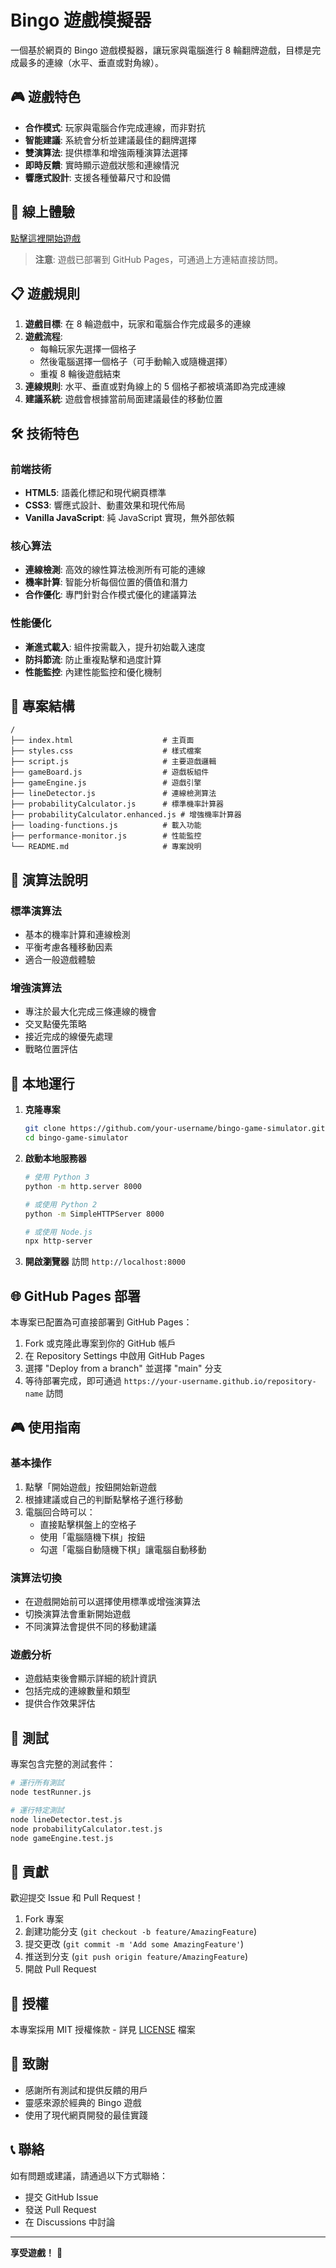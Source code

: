 # Bingo 遊戲模擬器

一個基於網頁的 Bingo 遊戲模擬器，讓玩家與電腦進行 8 輪翻牌遊戲，目標是完成最多的連線（水平、垂直或對角線）。

## 🎮 遊戲特色

- **合作模式**: 玩家與電腦合作完成連線，而非對抗
- **智能建議**: 系統會分析並建議最佳的翻牌選擇
- **雙演算法**: 提供標準和增強兩種演算法選擇
- **即時反饋**: 實時顯示遊戲狀態和連線情況
- **響應式設計**: 支援各種螢幕尺寸和設備

## 🚀 線上體驗

[點擊這裡開始遊戲](https://lkkgenius.github.io/bingo-game-simulator)

> **注意**: 遊戲已部署到 GitHub Pages，可通過上方連結直接訪問。

## 📋 遊戲規則

1. **遊戲目標**: 在 8 輪遊戲中，玩家和電腦合作完成最多的連線
2. **遊戲流程**: 
   - 每輪玩家先選擇一個格子
   - 然後電腦選擇一個格子（可手動輸入或隨機選擇）
   - 重複 8 輪後遊戲結束
3. **連線規則**: 水平、垂直或對角線上的 5 個格子都被填滿即為完成連線
4. **建議系統**: 遊戲會根據當前局面建議最佳的移動位置

## 🛠️ 技術特色

### 前端技術
- **HTML5**: 語義化標記和現代網頁標準
- **CSS3**: 響應式設計、動畫效果和現代佈局
- **Vanilla JavaScript**: 純 JavaScript 實現，無外部依賴

### 核心算法
- **連線檢測**: 高效的線性算法檢測所有可能的連線
- **機率計算**: 智能分析每個位置的價值和潛力
- **合作優化**: 專門針對合作模式優化的建議算法

### 性能優化
- **漸進式載入**: 組件按需載入，提升初始載入速度
- **防抖節流**: 防止重複點擊和過度計算
- **性能監控**: 內建性能監控和優化機制

## 📁 專案結構

```
/
├── index.html                    # 主頁面
├── styles.css                    # 樣式檔案
├── script.js                     # 主要遊戲邏輯
├── gameBoard.js                  # 遊戲板組件
├── gameEngine.js                 # 遊戲引擎
├── lineDetector.js               # 連線檢測算法
├── probabilityCalculator.js      # 標準機率計算器
├── probabilityCalculator.enhanced.js # 增強機率計算器
├── loading-functions.js          # 載入功能
├── performance-monitor.js        # 性能監控
└── README.md                     # 專案說明
```

## 🎯 演算法說明

### 標準演算法
- 基本的機率計算和連線檢測
- 平衡考慮各種移動因素
- 適合一般遊戲體驗

### 增強演算法
- 專注於最大化完成三條連線的機會
- 交叉點優先策略
- 接近完成的線優先處理
- 戰略位置評估

## 🚀 本地運行

1. **克隆專案**
   ```bash
   git clone https://github.com/your-username/bingo-game-simulator.git
   cd bingo-game-simulator
   ```

2. **啟動本地服務器**
   ```bash
   # 使用 Python 3
   python -m http.server 8000
   
   # 或使用 Python 2
   python -m SimpleHTTPServer 8000
   
   # 或使用 Node.js
   npx http-server
   ```

3. **開啟瀏覽器**
   訪問 `http://localhost:8000`

## 🌐 GitHub Pages 部署

本專案已配置為可直接部署到 GitHub Pages：

1. Fork 或克隆此專案到你的 GitHub 帳戶
2. 在 Repository Settings 中啟用 GitHub Pages
3. 選擇 "Deploy from a branch" 並選擇 "main" 分支
4. 等待部署完成，即可通過 `https://your-username.github.io/repository-name` 訪問

## 🎮 使用指南

### 基本操作
1. 點擊「開始遊戲」按鈕開始新遊戲
2. 根據建議或自己的判斷點擊格子進行移動
3. 電腦回合時可以：
   - 直接點擊棋盤上的空格子
   - 使用「電腦隨機下棋」按鈕
   - 勾選「電腦自動隨機下棋」讓電腦自動移動

### 演算法切換
- 在遊戲開始前可以選擇使用標準或增強演算法
- 切換演算法會重新開始遊戲
- 不同演算法會提供不同的移動建議

### 遊戲分析
- 遊戲結束後會顯示詳細的統計資訊
- 包括完成的連線數量和類型
- 提供合作效果評估

## 🧪 測試

專案包含完整的測試套件：

```bash
# 運行所有測試
node testRunner.js

# 運行特定測試
node lineDetector.test.js
node probabilityCalculator.test.js
node gameEngine.test.js
```

## 🤝 貢獻

歡迎提交 Issue 和 Pull Request！

1. Fork 專案
2. 創建功能分支 (`git checkout -b feature/AmazingFeature`)
3. 提交更改 (`git commit -m 'Add some AmazingFeature'`)
4. 推送到分支 (`git push origin feature/AmazingFeature`)
5. 開啟 Pull Request

## 📄 授權

本專案採用 MIT 授權條款 - 詳見 [LICENSE](LICENSE) 檔案

## 🙏 致謝

- 感謝所有測試和提供反饋的用戶
- 靈感來源於經典的 Bingo 遊戲
- 使用了現代網頁開發的最佳實踐

## 📞 聯絡

如有問題或建議，請通過以下方式聯絡：

- 提交 GitHub Issue
- 發送 Pull Request
- 在 Discussions 中討論

---

**享受遊戲！** 🎉